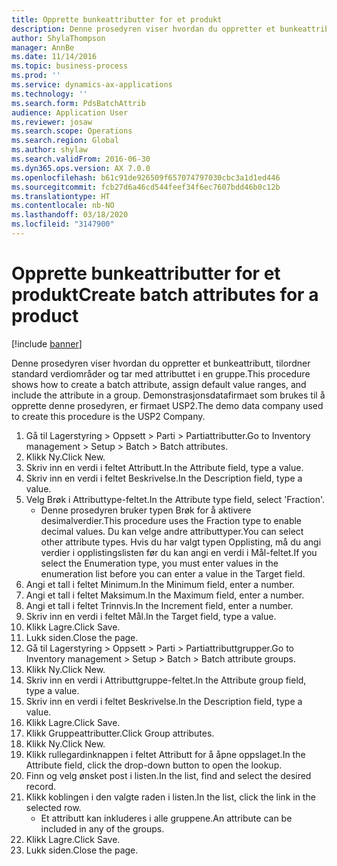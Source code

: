 ```yaml
---
title: Opprette bunkeattributter for et produkt
description: Denne prosedyren viser hvordan du oppretter et bunkeattributt, tilordner standard verdiområder og tar med attributtet i en gruppe.
author: ShylaThompson
manager: AnnBe
ms.date: 11/14/2016
ms.topic: business-process
ms.prod: ''
ms.service: dynamics-ax-applications
ms.technology: ''
ms.search.form: PdsBatchAttrib
audience: Application User
ms.reviewer: josaw
ms.search.scope: Operations
ms.search.region: Global
ms.author: shylaw
ms.search.validFrom: 2016-06-30
ms.dyn365.ops.version: AX 7.0.0
ms.openlocfilehash: b61c91de926509f657074797030cbc3a1d1ed446
ms.sourcegitcommit: fcb27d6a46cd544feef34f6ec7607bdd46b0c12b
ms.translationtype: HT
ms.contentlocale: nb-NO
ms.lasthandoff: 03/18/2020
ms.locfileid: "3147900"
---
```

# <a name="create-batch-attributes-for-a-product"></a><span data-ttu-id="1500d-103">Opprette bunkeattributter for et produkt</span><span class="sxs-lookup"><span data-stu-id="1500d-103">Create batch attributes for a product</span></span>

[!include [banner](../../includes/banner.md)]

<span data-ttu-id="1500d-104">Denne prosedyren viser hvordan du oppretter et bunkeattributt, tilordner standard verdiområder og tar med attributtet i en gruppe.</span><span class="sxs-lookup"><span data-stu-id="1500d-104">This procedure shows how to create a batch attribute, assign default value ranges, and include the attribute in a group.</span></span> <span data-ttu-id="1500d-105">Demonstrasjonsdatafirmaet som brukes til å opprette denne prosedyren, er firmaet USP2.</span><span class="sxs-lookup"><span data-stu-id="1500d-105">The demo data company used to create this procedure is the USP2 Company.</span></span>

1. <span data-ttu-id="1500d-106">Gå til Lagerstyring > Oppsett > Parti > Partiattributter.</span><span class="sxs-lookup"><span data-stu-id="1500d-106">Go to Inventory management > Setup > Batch > Batch attributes.</span></span>
2. <span data-ttu-id="1500d-107">Klikk Ny.</span><span class="sxs-lookup"><span data-stu-id="1500d-107">Click New.</span></span>
3. <span data-ttu-id="1500d-108">Skriv inn en verdi i feltet Attributt.</span><span class="sxs-lookup"><span data-stu-id="1500d-108">In the Attribute field, type a value.</span></span>
4. <span data-ttu-id="1500d-109">Skriv inn en verdi i feltet Beskrivelse.</span><span class="sxs-lookup"><span data-stu-id="1500d-109">In the Description field, type a value.</span></span>
5. <span data-ttu-id="1500d-110">Velg Brøk i Attributtype-feltet.</span><span class="sxs-lookup"><span data-stu-id="1500d-110">In the Attribute type field, select 'Fraction'.</span></span>
    * <span data-ttu-id="1500d-111">Denne prosedyren bruker typen Brøk for å aktivere desimalverdier.</span><span class="sxs-lookup"><span data-stu-id="1500d-111">This procedure uses the Fraction type to enable decimal values.</span></span> <span data-ttu-id="1500d-112">Du kan velge andre attributtyper.</span><span class="sxs-lookup"><span data-stu-id="1500d-112">You can select other attribute types.</span></span> <span data-ttu-id="1500d-113">Hvis du har valgt typen Opplisting, må du angi verdier i opplistingslisten før du kan angi en verdi i Mål-feltet.</span><span class="sxs-lookup"><span data-stu-id="1500d-113">If you select the Enumeration type, you must enter values in the enumeration list before you can enter a value in the Target field.</span></span>  
6. <span data-ttu-id="1500d-114">Angi et tall i feltet Minimum.</span><span class="sxs-lookup"><span data-stu-id="1500d-114">In the Minimum field, enter a number.</span></span>
7. <span data-ttu-id="1500d-115">Angi et tall i feltet Maksimum.</span><span class="sxs-lookup"><span data-stu-id="1500d-115">In the Maximum field, enter a number.</span></span>
8. <span data-ttu-id="1500d-116">Angi et tall i feltet Trinnvis.</span><span class="sxs-lookup"><span data-stu-id="1500d-116">In the Increment field, enter a number.</span></span>
9. <span data-ttu-id="1500d-117">Skriv inn en verdi i feltet Mål.</span><span class="sxs-lookup"><span data-stu-id="1500d-117">In the Target field, type a value.</span></span>
10. <span data-ttu-id="1500d-118">Klikk Lagre.</span><span class="sxs-lookup"><span data-stu-id="1500d-118">Click Save.</span></span>
11. <span data-ttu-id="1500d-119">Lukk siden.</span><span class="sxs-lookup"><span data-stu-id="1500d-119">Close the page.</span></span>
12. <span data-ttu-id="1500d-120">Gå til Lagerstyring > Oppsett > Parti > Partiattributtgrupper.</span><span class="sxs-lookup"><span data-stu-id="1500d-120">Go to Inventory management > Setup > Batch > Batch attribute groups.</span></span>
13. <span data-ttu-id="1500d-121">Klikk Ny.</span><span class="sxs-lookup"><span data-stu-id="1500d-121">Click New.</span></span>
14. <span data-ttu-id="1500d-122">Skriv inn en verdi i Attributtgruppe-feltet.</span><span class="sxs-lookup"><span data-stu-id="1500d-122">In the Attribute group field, type a value.</span></span>
15. <span data-ttu-id="1500d-123">Skriv inn en verdi i feltet Beskrivelse.</span><span class="sxs-lookup"><span data-stu-id="1500d-123">In the Description field, type a value.</span></span>
16. <span data-ttu-id="1500d-124">Klikk Lagre.</span><span class="sxs-lookup"><span data-stu-id="1500d-124">Click Save.</span></span>
17. <span data-ttu-id="1500d-125">Klikk Gruppeattributter.</span><span class="sxs-lookup"><span data-stu-id="1500d-125">Click Group attributes.</span></span>
18. <span data-ttu-id="1500d-126">Klikk Ny.</span><span class="sxs-lookup"><span data-stu-id="1500d-126">Click New.</span></span>
19. <span data-ttu-id="1500d-127">Klikk rullegardinknappen i feltet Attributt for å åpne oppslaget.</span><span class="sxs-lookup"><span data-stu-id="1500d-127">In the Attribute field, click the drop-down button to open the lookup.</span></span>
20. <span data-ttu-id="1500d-128">Finn og velg ønsket post i listen.</span><span class="sxs-lookup"><span data-stu-id="1500d-128">In the list, find and select the desired record.</span></span>
21. <span data-ttu-id="1500d-129">Klikk koblingen i den valgte raden i listen.</span><span class="sxs-lookup"><span data-stu-id="1500d-129">In the list, click the link in the selected row.</span></span>
    * <span data-ttu-id="1500d-130">Et attributt kan inkluderes i alle gruppene.</span><span class="sxs-lookup"><span data-stu-id="1500d-130">An attribute can be included in any of the groups.</span></span>  
22. <span data-ttu-id="1500d-131">Klikk Lagre.</span><span class="sxs-lookup"><span data-stu-id="1500d-131">Click Save.</span></span>
23. <span data-ttu-id="1500d-132">Lukk siden.</span><span class="sxs-lookup"><span data-stu-id="1500d-132">Close the page.</span></span>

